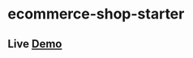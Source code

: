 # ecommerce-shop-starter
<h2>Live <a href="https://digimad.id/ignbagusindra/portfolios/react/ecommerce-shop/" target="_blank">Demo</a></h2>
